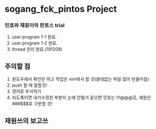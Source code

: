 # sogang_fck_pintos Project

### 민호와 재원이의 핀토스 trial

1. user program 1-1 완료.
2. user program 1-2 완료.
3. thread 관리 완료.(191208)

## 주의할 점
1. 윈도우에서 확인만 하고 작업은 vim에서 할 것(쓸데없는 파일 많이 만들어짐)
2. push 할 때 말할것!
3. 영어로 주석적기
4. 되도록이면 내가수정한 부분이 눈에 안띌거 같으면 민호는 !!!@@@로, 재원은 ###$$$로 구분할 것!

## 재원쓰의 보고쓰
